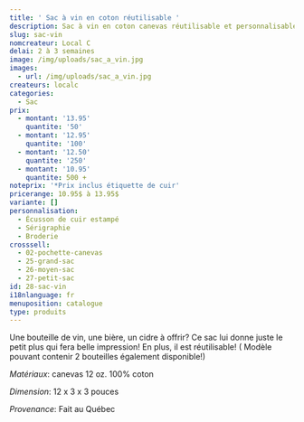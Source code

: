 ```yaml
---
title: ' Sac à vin en coton réutilisable '
description: Sac à vin en coton canevas réutilisable et personnalisable
slug: sac-vin
nomcreateur: Local C
delai: 2 à 3 semaines
image: /img/uploads/sac_a_vin.jpg
images:
  - url: /img/uploads/sac_a_vin.jpg
createurs: localc
categories:
  - Sac
prix:
  - montant: '13.95'
    quantite: '50'
  - montant: '12.95'
    quantite: '100'
  - montant: '12.50'
    quantite: '250'
  - montant: '10.95'
    quantite: 500 +
noteprix: '*Prix inclus étiquette de cuir'
pricerange: 10.95$ à 13.95$
variante: []
personnalisation:
  - Écusson de cuir estampé
  - Sérigraphie
  - Broderie
crosssell:
  - 02-pochette-canevas
  - 25-grand-sac
  - 26-moyen-sac
  - 27-petit-sac
id: 28-sac-vin
i18nlanguage: fr
menuposition: catalogue
type: produits
---
```

Une bouteille de vin, une bière, un cidre à offrir? Ce sac lui donne juste le petit plus qui fera belle impression! En plus, il est réutilisable! ( Modèle pouvant contenir 2 bouteilles également disponible!)

_Matériaux_: canevas 12 oz. 100% coton

_Dimension_: 12 x 3 x 3 pouces

*Provenance*: Fait au Québec

